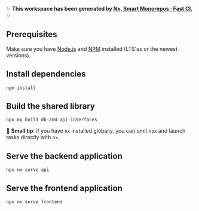 ✨ **This workspace has been generated by [Nx, Smart Monorepos · Fast CI.](https://nx.dev)** ✨

## Prerequisites

Make sure you have [Node.js](https://nodejs.org/en) and [NPM](https://docs.npmjs.com/downloading-and-installing-node-js-and-npm) installed (LTS'es or the newest versions).

## Install dependencies

`npm install`

## Build the shared library

`npx nx build db-and-api-interfaces`

📝 **Small tip**: if you have `nx` installed globally, you can omit `npx` and launch tasks directly with `nx`.

## Serve the backend application

`npx nx serve api`

## Serve the frontend application

`npx nx serve frontend`
